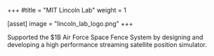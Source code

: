 +++
#title = "MIT Lincoln Lab"
weight = 1

[asset]
  image = "lincoln_lab_logo.png"
+++

Supported the $1B Air Force Space Fence System by designing and developing a high performance streaming satellite position simulator. 